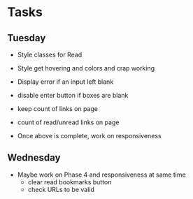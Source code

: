# Tasks

## Tuesday
* Style classes for Read
* Style get hovering and colors and crap working 

* Display error if an input left blank

* disable enter button if boxes are blank

* keep count of links on page

* count of read/unread links on page

* Once above is complete, work on responsiveness

## Wednesday
* Maybe work on Phase 4 and responsiveness at same time
  * clear read bookmarks button
  * check URLs to be valid

